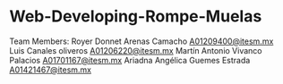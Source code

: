 # Web-Developing-Rompe-Muelas

Team Members:
Royer Donnet Arenas Camacho A01209400@itesm.mx	
Luis Canales oliveros A01206220@itesm.mx
Martín Antonio Vivanco Palacios A01701167@itesm.mx
Ariadna Angélica Guemes Estrada A01421467@itesm.mx
